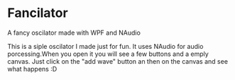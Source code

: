 # Fancilator
A fancy oscilator made with WPF and NAudio

This is a siple oscilator I made just for fun. It uses NAudio for audio porcessing.When you open it you will see a few buttons and a emply
canvas. Just click on the "add wave" button an then on the canvas and see what happens :D
